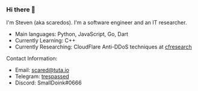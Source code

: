 ### Hi there 👋

I'm Steven (aka scaredos). I'm a software engineer and an IT researcher. 
  - Main languages: Python, JavaScript, Go, Dart
  - Currently Learning: C++
  - Currently Researching: CloudFlare Anti-DDoS techniques at [cfresearch](https://github.com/scaredos/cfresearch) 
 
Contact Information:
  - Email: [scared@tuta.io](mailto:scared@tuta.io)
  - Telegram: [trespassed](https://t.me/trespassed)
  - Discord: SmallDoink#0666
